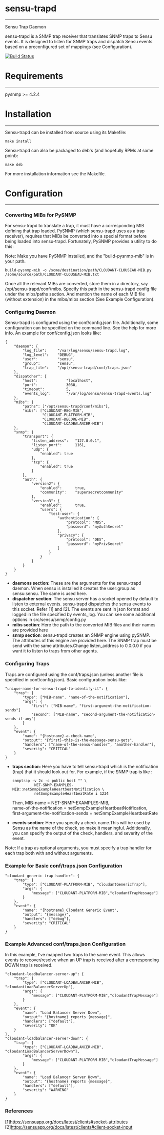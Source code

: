 # sensu-trapd
* * *

Sensu Trap Daemon

sensu-trapd is a SNMP trap receiver that translates SNMP traps to Sensu events.
It is designed to listen for SNMP traps and dispatch Sensu events based on a
preconfigured set of mappings (see Configuration).

[![Build Status](https://magnum.travis-ci.com/cloudant/sensu-trapd.png?token=HebgXxm76zdWHjBLhZpe)](https://magnum.travis-ci.com/cloudant/sensu-trapd)

# Requirements
* * *

pysnmp >= 4.2.4

# Installation
* * *

Sensu-trapd can be installed from source using its Makefile:

```
make install
```

Sensu-trapd can also be packaged to deb's (and hopefully RPMs at some point):

```
make deb
```

For more installation information see the Makefile.

# Configuration
* * *

### Converting MIBs for PySNMP

For sensu-trapd to translate a trap, it must have a corresponding MIB defining
that trap loaded. PySNMP (which sensu-trapd uses as a trap receiver), requires
that MIBs be converted into a special format before being loaded into
sensu-trapd. Fortunately, PySNMP provides a utility to do this:

Note: Make you have PySNMP installed, and the "build-pysnmp-mib" is in your path.

```
build-pysnmp-mib -o /some/destination/path/CLOUDANT-CLOUSEAU-MIB.py /some/source/path/CLOUDANT-CLOUSEAU-MIB.txt
```
Once all the relevant MIBs are converted, store them in a directory, say /opt/sensu-trapd/conf/mibs. Specify this path in the sensu-trapd config file under the mibs/paths section. And mention the name of each MIB file (without extension) in the mibs/mibs section (See Example Configuration).

### Configuring Daemon

Sensu-trapd is configured using the conf/config.json file. Additionally, some
configuration can be specified on the command line. See the help for more info. An example for conf/config.json looks like: 

```
{
    "daemon": {
        "log_file":     "/var/log/sensu/sensu-trapd.log",
        "log_level":    "DEBUG",
        "user":         "sensu",
        "group":        "sensu",
        "trap_file":    "/opt/sensu-trapd/conf/traps.json"
    },
    "dispatcher": {
        "host":             "localhost",
        "port":             3030,
        "timeout":          5,
        "events_log":       "/var/log/sensu/sensu-trapd-events.log"
    },
    "mibs": {
        "paths": ["/opt/sensu-trapd/conf/mibs"],
        "mibs": ["CLOUDANT-REG-MIB",
                 "CLOUDANT-PLATFORM-MIB",
                 "CLOUDANT-DBCORE-MIB",
                 "CLOUDANT-LOADBALANCER-MIB"]
    },
    "snmp": {
        "transport": {
            "listen_address":   "127.0.0.1",
            "listen_port":      1161,
            "udp": {
                "enabled": true
            },
            "tcp": {
                "enabled": true
            }
        },
        "auth": {
            "version2": {
                "enabled":      true,
                "community":    "supersecretcommunity"
            },
            "version3": {
                "enabled":      true,
                "users": {
                    "test-user": {
                        "authentication": {
                            "protocol": "MD5",
                            "password": "myAuthSecret"
                        },
                        "privacy": {
                            "protocol": "DES",
                            "password": "myPrivSecret"
                        }
                    }
                }
            }
        }
    }
}
```

- **daemons section**: These are the arguments for the sensu-trapd daemon. When sensu is installed it creates the user:group as sensu:sensu. The same is used here. 
- **dispatcher section**: The sensu server has a socket opened by default to listen to external events. sensu-trapd dispatches the sensu events to this socket. Refer [1] and [2]. The events are sent in json format and logged in the file specified by events_log. You can see some additional options in src/sensu/snmp/config.py
- **mibs section**: Here the path to the converted MIB files and their names are provided here
- **snmp section**: sensu-trapd creates an SNMP engine using pySNMP. The attributes of this engine are provided here. The SNMP trap must be send with the same attributes.Change listen_address to 0.0.0.0 if you want it to listen to traps from other agents. 

### Configuring Traps

Traps are configured using the conf/traps.json (unless another file is specified
in conf/config.json). Basic configuration looks like: 

```
"unique-name-for-sensu-trapd-to-identify-it": {
    "trap": {
        "type": ["MIB-name", "name-of-the-notification"],
        "args": {
            "first": ["MIB-name", "first-argument-the-notification-sends"]
            "second": ["MIB-name", "second-argument-the-notification-sends-if-any"]
        }
    },
    "event": {
        "name": "{hostname}-a-check-name",
        "output": "{first}-this-is-the-message-sensu-gets",
        "handlers": ["name-of-the-sensu-handler", "another-handler"],
        "severity": "CRITICAL"
    }
}
```
- **traps section**: Here you have to tell sensu-trapd which is the notification (trap) that it should look out for. For example, if the SNMP trap is like : 
    ```
    snmptrap -v 2c -c public host "" \
              NET-SNMP-EXAMPLES-MIB::netSnmpExampleHeartbeatNotification \ 
              netSnmpExampleHeartbeatRate i 1234
    ```
    
    Then, MIB-name = NET-SNMP-EXAMPLES-MIB,\
    name-of-the-notification = netSnmpExampleHeartbeatNotification,\
    first-argument-the-notification-sends = netSnmpExampleHeartbeatRate

- **events section**: Here you specify a check name.This will be used by Sensu as the name of the check, so make it meaningful. Additionally, you can specify the output of the check, handlers, and severity of the event. 

Note: If a trap as optional arguments, you must specify a trap handler for
each trap both with and without arguments.

### Example for Basic conf/traps.json Configuration
```
"cloudant-generic-trap-handler": {
    "trap": {
        "type": ["CLOUDANT-PLATFORM-MIB", "cloudantGenericTrap"],
        "args": {
            "message": ["CLOUDANT-PLATFORM-MIB","cloudantTrapMessage"]
        }
    },
    "event": {
        "name": "{hostname} Cloudant Generic Event",
        "output": "{message}",
        "handlers": ["debug"],
        "severity": "CRITICAL"
    }
}
```

### Example Advanced conf/traps.json Configuration

In this example, I've mapped two traps to the same event. This allows
events to recover/resolve when an UP trap is received after a corresponding DOWN
trap is received.

```
"cloudant-loadbalancer-server-up": {
    "trap": {
        "type": ["CLOUDANT-LOADBALANCER-MIB", "cloudantLoadBalancerServerUp"],
        "args": {
            "message": ["CLOUDANT-PLATFORM-MIB","cloudantTrapMessage"]
        }
    },
    "event": {
        "name": "Load Balancer Server Down",
        "output": "{hostname} reports {message}",
        "handlers": ["default"],
        "severity": "OK"
    }
},
"cloudant-loadbalancer-server-down": {
    "trap": {
        "type": ["CLOUDANT-LOADBALANCER-MIB", "cloudantLoadBalancerServerDown"],
        "args": {
            "message": ["CLOUDANT-PLATFORM-MIB","cloudantTrapMessage"]
        }
    },
    "event": {
        "name": "Load Balancer Server Down",
        "output": "{hostname} reports {message}",
        "handlers": ["default"],
        "severity": "WARNING"
    }
}
```

### References 

[1]https://sensuapp.org/docs/latest/clients#socket-attributes \
[2]https://sensuapp.org/docs/latest/clients#client-socket-input

